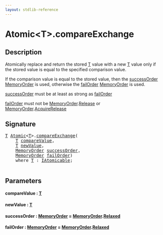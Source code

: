 ```yaml
---
layout: stdlib-reference
---
```


# Atomic\<T\>\.compareExchange

## Description

Atomically replace and return the stored <span class='code'><a href="index.md#typeparam-T" class="code_type">T</a></span> value with a new <span class='code'><a href="index.md#typeparam-T" class="code_type">T</a></span> value
only if the stored value is equal to the specified comparison value.

If the comparison value is equal to the stored value, then the
<span class='code'><a href="compareexchange-7.md#decl-successOrder" class="code_param">successOrder</a></span> <span class='code'><a href="../memoryorder-06/index.md" class="code_type">MemoryOrder</a></span> is used, otherwise the <span class='code'><a href="compareexchange-7.md#decl-failOrder" class="code_param">failOrder</a></span>
<span class='code'><a href="../memoryorder-06/index.md" class="code_type">MemoryOrder</a></span> is used.

<span class='code'><a href="compareexchange-7.md#decl-successOrder" class="code_param">successOrder</a></span> must be at least as strong as <span class='code'><a href="compareexchange-7.md#decl-failOrder" class="code_param">failOrder</a></span>

<span class='code'><a href="compareexchange-7.md#decl-failOrder" class="code_param">failOrder</a></span> must not be <span class='code'><a href="../memoryorder-06/index.md" class="code_type">MemoryOrder</a>.<a href="../memoryorder-06/index.md#decl-Release" class="code_var">Release</a></span> or <span class='code'><a href="../memoryorder-06/index.md" class="code_type">MemoryOrder</a>.<a href="../memoryorder-06/index.md#decl-AcquireRelease" class="code_var">AcquireRelease</a></span>




## Signature 

<pre>
<a href="index.md#typeparam-T" class="code_type">T</a> <a href="index.md" class="code_type">Atomic</a>&lt;<a href="index.md#typeparam-T" class="code_type">T</a>&gt;.<a href="compareexchange-7.md">compareExchange</a>(
    <a href="index.md#typeparam-T" class="code_type">T</a> <a href="compareexchange-7.md#decl-compareValue" class="code_param">compareValue</a>,
    <a href="index.md#typeparam-T" class="code_type">T</a> <a href="compareexchange-7.md#decl-newValue" class="code_param">newValue</a>,
    <a href="../memoryorder-06/index.md" class="code_type">MemoryOrder</a> <a href="compareexchange-7.md#decl-successOrder" class="code_param">successOrder</a>,
    <a href="../memoryorder-06/index.md" class="code_type">MemoryOrder</a> <a href="compareexchange-7.md#decl-failOrder" class="code_param">failOrder</a>)
    <span class='code_keyword'>where</span> <a href="index.md#typeparam-T" class="code_type">T</a> : <a href="../../interfaces/iatomicable-01/index.md" class="code_type">IAtomicable</a>;

</pre>

## Parameters

####  <a id="decl-compareValue"></a>compareValue  : [T](index.md#typeparam-T)
####  <a id="decl-newValue"></a>newValue  : [T](index.md#typeparam-T)
####  <a id="decl-successOrder"></a>successOrder  : [MemoryOrder](../memoryorder-06/index.md) = [MemoryOrder](../memoryorder-06/index.md)\.[Relaxed](../memoryorder-06/index.md#decl-Relaxed)
####  <a id="decl-failOrder"></a>failOrder  : [MemoryOrder](../memoryorder-06/index.md) = [MemoryOrder](../memoryorder-06/index.md)\.[Relaxed](../memoryorder-06/index.md#decl-Relaxed)


<script>
// Fix .md links to .html when on ReadTheDocs
if (window.location.hostname.includes('readthedocs') || 
    window.location.hostname.includes('rtfd.io')) {
  document.addEventListener('DOMContentLoaded', function() {
    const links = document.querySelectorAll('a');
    links.forEach(link => {
      const href = link.getAttribute('href');
      if (href && href.includes('.md')) {
        // This regex will handle .md links with or without fragment identifiers or query parameters
        link.href = link.href.replace(/(.+)\.md(#[^?]*)?(\?.*)?$/, '$1.html$2$3');
      }
    });
  });
}
</script>
